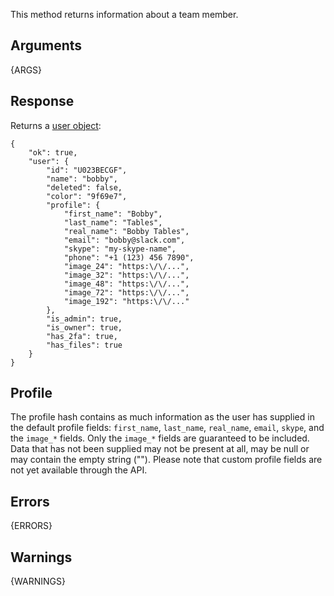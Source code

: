 
This method returns information about a team member.


## Arguments

{ARGS}


## Response

Returns a [user object](/types/user):

	{
		"ok": true,
		"user": {
			"id": "U023BECGF",
			"name": "bobby",
			"deleted": false,
			"color": "9f69e7",
			"profile": {
				"first_name": "Bobby",
				"last_name": "Tables",
				"real_name": "Bobby Tables",
				"email": "bobby@slack.com",
				"skype": "my-skype-name",
				"phone": "+1 (123) 456 7890",
				"image_24": "https:\/\/...",
				"image_32": "https:\/\/...",
				"image_48": "https:\/\/...",
				"image_72": "https:\/\/...",
				"image_192": "https:\/\/..."
			},
			"is_admin": true,
			"is_owner": true,
			"has_2fa": true,
			"has_files": true
		}
	}

## Profile 

The profile hash contains as much information as the user has supplied 
in the default profile fields: `first_name`, `last_name`, `real_name`, 
`email`, `skype`, and the `image_*` fields. Only the `image_*` fields are 
guaranteed to be included. Data that has not been supplied may not be 
present at all, may be null or may contain the empty string (""). Please 
note that custom profile fields are not yet available through the API.

## Errors

{ERRORS}

## Warnings

{WARNINGS}
